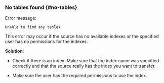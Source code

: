 ### No tables found {#no-tables}

Error message:

```text
Unable to find any tables
```

This error may occur if the source has no available indexes or the specified user has no permissions for the indexes.

**Solution**:

* Check if there is an index. Make sure that the index name was specified correctly and that the source really has the index you want to transfer.

* Make sure the user has the required permissions to use the index.
